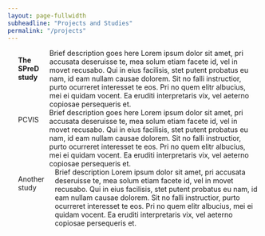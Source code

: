 ```yaml
---
layout: page-fullwidth
subheadline: "Projects and Studies"
permalink: "/projects"
---
```

<!--more-->
<div class="row t30">
<div class="medium-4 columns">
<img src="{{ site.url }}/images/webdesign_screenshot_stilwandel.jpg" alt="">
<p><strong>The SPreD study</strong></p>
Brief description goes here
Lorem ipsum dolor sit amet, pri accusata deseruisse te, mea solum etiam facete id, vel in movet recusabo. Qui in eius facilisis, stet putent probatus eu nam, id eam nullam causae dolorem. Sit no falli instructior, purto ocurreret interesset te eos. Pri no quem elitr albucius, mei ei quidam vocent. Ea eruditi interpretaris vix, vel aeterno copiosae persequeris et.
</div><!-- /.medium-4.columns -->

<div class="medium-4 columns">
<img src="{{ site.url }}/images/webdesign_screenshot_tarnkappe.jpg" alt="">
<p>PCVIS </p>
 Brief description goes here
 Lorem ipsum dolor sit amet, pri accusata deseruisse te, mea solum etiam facete id, vel in movet recusabo. Qui in eius facilisis, stet putent probatus eu nam, id eam nullam causae dolorem. Sit no falli instructior, purto ocurreret interesset te eos. Pri no quem elitr albucius, mei ei quidam vocent. Ea eruditi interpretaris vix, vel aeterno copiosae persequeris et.
</div><!-- /.medium-4.columns -->

<div class="medium-4 columns">
<img src="{{ site.url }}/images/webdesign_screenshot_schriefer.jpg" alt="">
<p>Another study </p>
Brief description
Lorem ipsum dolor sit amet, pri accusata deseruisse te, mea solum etiam facete id, vel in movet recusabo. Qui in eius facilisis, stet putent probatus eu nam, id eam nullam causae dolorem. Sit no falli instructior, purto ocurreret interesset te eos. Pri no quem elitr albucius, mei ei quidam vocent. Ea eruditi interpretaris vix, vel aeterno copiosae persequeris et.
</div><!-- /.medium-4.columns -->
</div><!-- /.row -->



